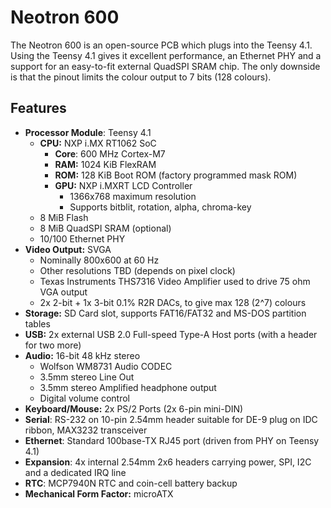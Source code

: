 # Neotron 600

The Neotron 600 is an open-source PCB which plugs into the Teensy 4.1. Using the Teensy 4.1 gives it excellent performance, an Ethernet PHY and a support for an easy-to-fit external QuadSPI SRAM chip. The only downside is that the pinout limits the colour output to 7 bits (128 colours).

## Features

* **Processor Module**: Teensy 4.1
  * **CPU:** NXP i.MX RT1062 SoC
    * **Core**: 600 MHz Cortex-M7
    * **RAM:** 1024 KiB FlexRAM
    * **ROM:** 128 KiB Boot ROM (factory programmed mask ROM)
    * **GPU:** NXP i.MXRT LCD Controller
      * 1366x768 maximum resolution
      * Supports bitblit, rotation, alpha, chroma-key
  * 8 MiB Flash
  * 8 MiB QuadSPI SRAM (optional)
  * 10/100 Ethernet PHY
* **Video Output:** SVGA
  * Nominally 800x600 at 60 Hz
  * Other resolutions TBD (depends on pixel clock)
  * Texas Instruments THS7316 Video Amplifier used to drive 75 ohm VGA output
  * 2x 2-bit + 1x 3-bit 0.1% R2R DACs, to give max 128 (2^7) colours
* **Storage:** SD Card slot, supports FAT16/FAT32 and MS-DOS partition tables
* **USB:** 2x external USB 2.0 Full-speed Type-A Host ports (with a header for two more)
* **Audio:** 16-bit 48 kHz stereo
  * Wolfson WM8731 Audio CODEC
  * 3.5mm stereo Line Out
  * 3.5mm stereo Amplified headphone output
  * Digital volume control
* **Keyboard/Mouse:** 2x PS/2 Ports (2x 6-pin mini-DIN)
* **Serial**: RS-232 on 10-pin 2.54mm header suitable for DE-9 plug on IDC ribbon, MAX3232 transceiver
* **Ethernet**: Standard 100base-TX RJ45 port (driven from PHY on Teensy 4.1)
* **Expansion**: 4x internal 2.54mm 2x6 headers carrying power, SPI, I2C and a dedicated IRQ line
* **RTC**: MCP7940N RTC and coin-cell battery backup
* **Mechanical Form Factor:** microATX
